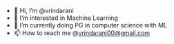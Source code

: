 - 👋 Hi, I’m @vrindarani
- 👀 I’m interested in Machine Learning
- 🌱 I’m currently doing PG in computer science with ML 
- 📫 How to reach me @vrindarani00@gmail.com

<!---
vrindarani00/vrindarani00 is a ✨ special ✨ repository because its `README.md` (this file) appears on your GitHub profile.
You can click the Preview link to take a look at your changes.
--->
